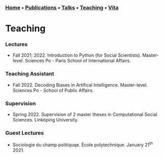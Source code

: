 ### [Home](index.md) • [Publications](publications.md) • [Talks](talks.md) • [Teaching](teaching.md) • [Vita](cv.md)


# Teaching


### Lectures


- Fall 2021; 2022. Introduction to Python (for Social Scientists). Master-level. Sciences Po - Paris School of International Affairs.


### Teaching Assistant


- Fall 2022. Decoding Biases in Artifical Intelligence. Master-level. Sciences Po - School of Public Affairs.


### Supervision


- Spring 2022. Supervision of 2 master theses in Computational Social Sciences. Linköping University.


### Guest Lectures

- Sociologie du champ politiquqe. École polytechnique. January 21<sup>th</sup> 2021. 
